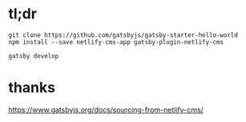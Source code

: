 # tl;dr

```
git clone https://github.com/gatsbyjs/gatsby-starter-hello-world
npm install --save netlify-cms-app gatsby-plugin-netlify-cms

gatsby develop
```

# thanks

https://www.gatsbyjs.org/docs/sourcing-from-netlify-cms/